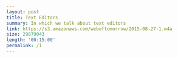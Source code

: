 ```yaml
---
layout: post
title: Text Editors
summary: In which we talk about text editors
link: https://s3.amazonaws.com/weboftomorrow/2015-08-27-1.m4a
size: 29879043
length: '00:15:00'
permalink: /1
---
```

